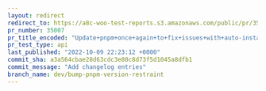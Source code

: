 ```yaml
---
layout: redirect
redirect_to: https://a8c-woo-test-reports.s3.amazonaws.com/public/pr/35007/api/index.html
pr_number: 35007
pr_title_encoded: "Update+pnpm+once+again+to+fix+issues+with+auto-install-peers"
pr_test_type: api
last_published: "2022-10-09 22:23:12 +0000"
commit_sha: a3a564cbae28d63cdc3e80c8d73f5d1045a8dfb1
commit_message: "Add changelog entries"
branch_name: dev/bump-pnpm-version-restraint
---
```

